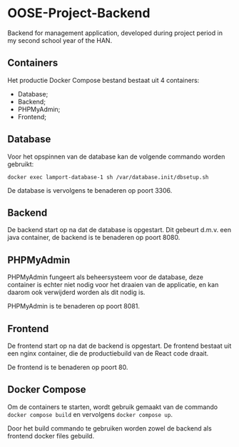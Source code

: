 # OOSE-Project-Backend

Backend for management application, developed during project period in my second school year of the HAN.

## Containers

Het productie Docker Compose bestand bestaat uit 4 containers:

- Database;
- Backend;
- PHPMyAdmin;
- Frontend;

## Database

Voor het opspinnen van de database kan de volgende commando worden gebruikt: 

```docker exec lamport-database-1 sh /var/database.init/dbsetup.sh```

De database is vervolgens te benaderen op poort 3306.

## Backend

De backend start op na dat de database is opgestart. Dit gebeurt d.m.v. een java container, de backend is te benaderen op poort 8080.

## PHPMyAdmin

PHPMyAdmin fungeert als beheersysteem voor de database, deze container is echter niet nodig voor het draaien van de applicatie, en kan daarom ook verwijderd worden als dit nodig is.

PHPMyAdmin is te benaderen op poort 8081.

## Frontend

De frontend start op na dat de backend is opgestart. De frontend bestaat uit een nginx container, die de productiebuild van de React code draait.

De frontend is te benaderen op poort 80.

## Docker Compose

Om de containers te starten, wordt gebruik gemaakt van de commando `docker compose build` en vervolgens `docker compose up`.

Door het build commando te gebruiken worden zowel de backend als frontend docker files gebuild.
